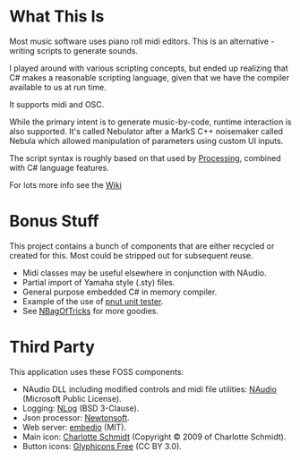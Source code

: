 
# What This Is
Most music software uses piano roll midi editors. This is an alternative - writing scripts to generate sounds.

I played around with various scripting concepts, but ended up realizing that C# makes a reasonable scripting language, given that we have the compiler available to us at run time.

It supports midi and OSC.

While the primary intent is to generate music-by-code, runtime interaction is also supported. It's called Nebulator after a MarkS C++ noisemaker called Nebula which allowed manipulation of parameters using custom UI inputs.

The script syntax is roughly based on that used by [Processing](https://processing.org/), combined with C# language features.

For lots more info see the [Wiki](https://github.com/cepthomas/Nebulator/wiki)

# Bonus Stuff
This project contains a bunch of components that are either recycled or created for this. Most could be stripped out for subsequent reuse.
- Midi classes may be useful elsewhere in conjunction with NAudio.
- Partial import of Yamaha style (.sty) files.
- General purpose embedded C# in memory compiler.
- Example of the use of [pnut unit tester](https://github.com/cepthomas/NBagOfTricks).
- See [NBagOfTricks](https://github.com/cepthomas/NBagOfTricks) for more goodies.

# Third Party
This application uses these FOSS components:
- NAudio DLL including modified controls and midi file utilities: [NAudio](https://github.com/naudio/NAudio) (Microsoft Public License).
- Logging: [NLog](http://nlog-project.org/) (BSD 3-Clause).
- Json processor: [Newtonsoft](https://github.com/JamesNK/Newtonsoft.Json).
- Web server: [embedio](https://github.com/unosquare/embedio) (MIT).
- Main icon: [Charlotte Schmidt](http://pattedemouche.free.fr/) (Copyright © 2009 of Charlotte Schmidt).
- Button icons: [Glyphicons Free](http://glyphicons.com/) (CC BY 3.0).
